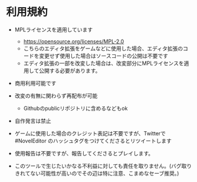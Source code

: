 # 利用規約

- MPLライセンスを適用しています
    - https://opensource.org/licenses/MPL-2.0
    - こちらのエディタ拡張をゲームなどに使用した場合、エディタ拡張のコードを変更せず使用した場合はソースコードの公開は不要です
    - エディタ拡張の一部を改変した場合は、改変部分にMPLライセンスを適用して公開する必要があります。

- 商用利用可能です
- 改変の有無に関わらず再配布が可能
    - Githubのpublicリポジトリに含めるなどもok
- 自作発言は禁止

- ゲームに使用した場合のクレジット表記は不要ですが、Twitterで #NovelEditor のハッシュタグをつけてくださるとリツイートします

- 使用報告は不要ですが、報告してくださるとプレイします。

- このツールで生じたいかなる不利益に対しても責任を取りません。(バグ取りきれてない可能性が高いのでその辺は特に注意、こまめなセーブ推奨。)
